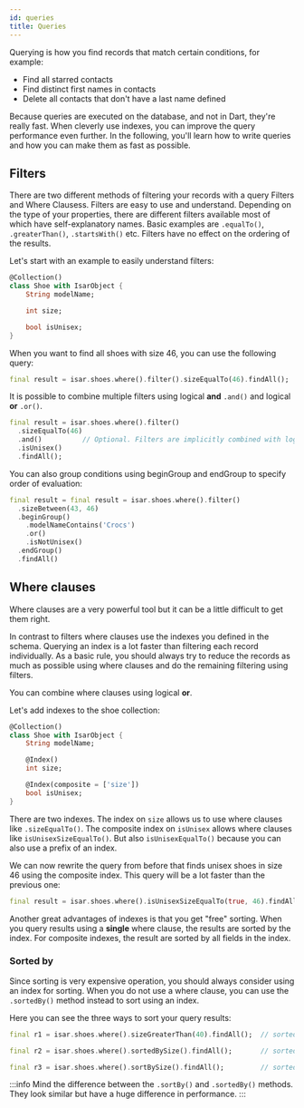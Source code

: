 ```yaml
---
id: queries
title: Queries
---
```


Querying is how you find records that match certain conditions, for example:

- Find all starred contacts
- Find distinct first names in contacts
- Delete all contacts that don't have a last name defined

Because queries are executed on the database, and not in Dart, they're really fast. When cleverly use indexes, you can improve the query performance even further. In the following, you'll learn how to write queries and how you can make them as fast as possible.

## Filters
There are two different methods of filtering your records with a query Filters and Where Clausess. Filters are easy to use and understand. Depending on the type of your properties, there are different filters available most of which have self-explanatory names. Basic examples are `.equalTo()`, `.greaterThan()`, `.startsWith()` etc. Filters have no effect on the ordering of the results.

Let's start with an example to easily understand filters:

```dart
@Collection()
class Shoe with IsarObject {
    String modelName;

    int size;

    bool isUnisex;
}
```

When you want to find all shoes with size 46, you can use the following query:

```dart
final result = isar.shoes.where().filter().sizeEqualTo(46).findAll();
```

It is possible to combine multiple filters using logical **and** `.and()` and logical **or** `.or()`.
```dart
final result = isar.shoes.where().filter()
  .sizeEqualTo(46)
  .and()          // Optional. Filters are implicitly combined with logical and.
  .isUnisex()
  .findAll();
```

You can also group conditions using beginGroup and endGroup to specify order of evaluation:
```dart
final result = final result = isar.shoes.where().filter()
  .sizeBetween(43, 46)
  .beginGroup()
    .modelNameContains('Crocs')
    .or()
    .isNotUnisex()
  .endGroup()
  .findAll()
```


## Where clauses
Where clauses are a very powerful tool but it can be a little difficult to get them right.

In contrast to filters where clauses use the indexes you defined in the schema. Querying an index is a lot faster than filtering each record individually. As a basic rule, you should always try to reduce the records as much as possible using where clauses and do the remaining filtering using filters.

You can combine where clauses using logical **or**.

Let's add indexes to the shoe collection:

```dart
@Collection()
class Shoe with IsarObject {
    String modelName;

    @Index()  
    int size;

    @Index(composite = ['size'])
    bool isUnisex;
}
```

There are two indexes. The index on `size` allows us to use where clauses like `.sizeEqualTo()`. The composite index on `isUnisex` allows where clauses like `isUnisexSizeEqualTo()`. But also `isUnisexEqualTo()` because you can also use a prefix of an index.

We can now rewrite the query from before that finds unisex shoes in size 46 using the composite index. This query will be a lot faster than the previous one:

```dart
final result = isar.shoes.where().isUnisexSizeEqualTo(true, 46).findAll();
```

Another great advantages of indexes is that you get "free" sorting. When you query results using a **single** where clause, the results are sorted by the index. For composite indexes, the result are sorted by all fields in the index.

### Sorted by

Since sorting is very expensive operation, you should always consider using an index for sorting. When you do not use a where clause, you can use the `.sortedBy()` method instead to sort using an index.

Here you can see the three ways to sort your query results:

```dart
final r1 = isar.shoes.where().sizeGreaterThan(40).findAll();  // sorted by size index (FAST)

final r2 = isar.shoes.where().sortedBySize().findAll();       // sorted by size index (FAST)

final r3 = isar.shoes.where().sortBySize().findAll();         // sorted without index (SLOW)
```

:::info
Mind the difference between the `.sortBy()` and `.sortedBy()` methods. They look similar but have a huge difference in performance.
:::